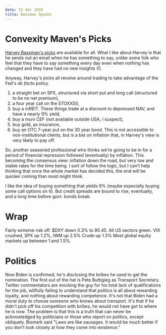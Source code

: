 ```yaml
---
date: 15 dec 2020
title: Bassman Speaks
---
```


# Convexity Maven's Picks

[Harvey Bassman's picks](https://convexitymaven.com/images/Convexity_Maven_-_2021_Model_Portfolio.pdf) are available for all.
What I like about Harvey is that he sends out an email when he has something to say, 
unlike some folk who feel that they have to say something every day even when nothing has changed and they have had no new insights (!).

Anyway, Harvey's picks all revolve around trading to take advantage of the Fed's _de facto_ policy.

1. a straight bet on SPX, structured via short put and long call (structured to be no net premium),
2. a four year call on the STOXX50,
3. buy a mREIT. These things trade at a discount to depressed NAV, and have a nearly 9% yield,
4. buy a muni CEF (not available outside USA, I suspect),
5. buy gold, as insurance,
6. buy an OTC 7-year put on the 30 year bond. This is not accessible to non-institutional clients, but is a bet on inflation that, in Harvey's view is very likely to pay off.

So, another seasoned professional who thinks we're going to be in for a period of financial repression followed (eventually) by inflation. 
This becoming the consensus view: inflation down the road, but very low and stable rates for the time being.
I sort of follow the logic, but I can't help thinking that once the whole market has decided this, the end will be quicker coming than most might think.

I like the idea of buying something that yields 9% (maybe especially buying some call options on it). But credit spreads are bound to rise, eventually, and a long time before govt. bonds break.

# Wrap

Fairly extreme risk off.
$DXY down 0.3% to 90.45.
All US sectors green.
VIX crushed, SPX up 1.2%, IWM up 2.5%
Crude up 1.3%
Most global equity markets up between 1 and 1.5%.

# Politics

Now Biden is confirmed, he's disclosing the bribes he used to get the nomination. The first out of the hat is Pete Buttigieg as Transport Secretary. 
Twitter commentators are mocking the guy for his total lack of qualifications for the job, willfully failing to understand that politics is all about rewarding loyalty, and nothing about rewarding competence. 
It's not that Biden had a moral duty to choose someone who knows about transport. 
It's that if he didn't pick off his competition with bribes, he would not have got to where he is now.
The problem is that this is a truth that can never be acknowledged by politicians or those who report on politics, except obliquely. 
Bismark said "Laws are like sausages. It would be much better if you don't look closely at how they come into existence."
